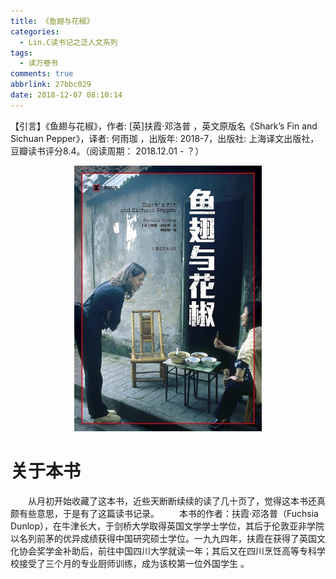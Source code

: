 ```yaml
---
title: 《鱼翅与花椒》
categories:
  - Lin.C读书记之泛人文系列
tags:
  - 读万卷书
comments: true
abbrlink: 27bbc029
date: 2018-12-07 08:10:14
---
```

【引言】《鱼翅与花椒》，作者: [英]扶霞·邓洛普 ，英文原版名《Shark’s Fin and Sichuan Pepper》，译者: 何雨珈 ，出版年: 2018-7，出版社: 上海译文出版社，豆瓣读书评分8.4。（阅读周期： 2018.12.01 - ？）
<div align=center><img src="https://github.com/ttfisher/images/raw/master/2018/2018-12-07-01.jpg" width="300"/></div>
<!-- more -->

# 关于本书
&emsp;&emsp;从月初开始收藏了这本书，近些天断断续续的读了几十页了，觉得这本书还真颇有些意思，于是有了这篇读书记录。
&emsp;&emsp;本书的作者：扶霞·邓洛普（Fuchsia Dunlop），在牛津长大，于剑桥大学取得英国文学学士学位，其后于伦敦亚非学院以名列前茅的优异成绩获得中国研究硕士学位。一九九四年，扶霞在获得了英国文化协会奖学金补助后，前往中国四川大学就读一年；其后又在四川烹饪高等专科学校接受了三个月的专业厨师训练，成为该校第一位外国学生 。
